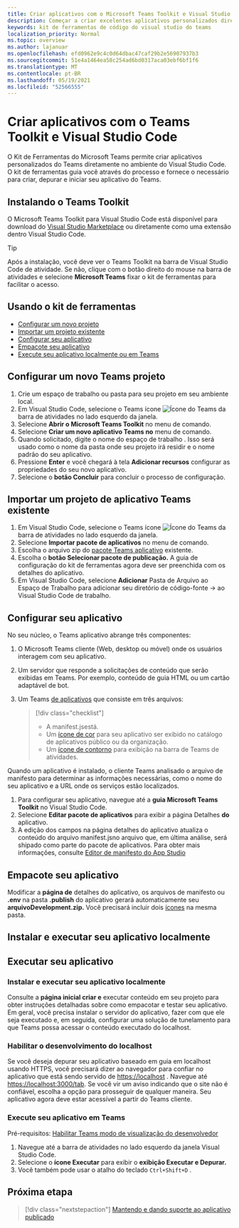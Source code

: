```yaml
---
title: Criar aplicativos com o Microsoft Teams Toolkit e Visual Studio Code
description: Começar a criar excelentes aplicativos personalizados diretamente Visual Studio Code com o Microsoft Teams Toolkit
keywords: kit de ferramentas de código do visual studio do teams
localization_priority: Normal
ms.topic: overview
ms.author: lajanuar
ms.openlocfilehash: efd0962e9c4c0d64dbac47caf29b2e56907937b3
ms.sourcegitcommit: 51e4a1464ea58c254ad6bd0317aca03ebf6bf1f6
ms.translationtype: MT
ms.contentlocale: pt-BR
ms.lasthandoff: 05/19/2021
ms.locfileid: "52566555"
---
```

# <a name="build-apps-with-the-teams-toolkit-and-visual-studio-code"></a>Criar aplicativos com o Teams Toolkit e Visual Studio Code

O Kit de Ferramentas do Microsoft Teams permite criar aplicativos personalizados do Teams diretamente no ambiente do Visual Studio Code. O kit de ferramentas guia você através do processo e fornece o necessário para criar, depurar e iniciar seu aplicativo do Teams.

## <a name="installing-the-teams-toolkit"></a>Instalando o Teams Toolkit

O Microsoft Teams Toolkit para Visual Studio Code está disponível para download do [Visual Studio Marketplace](https://aka.ms/teams-toolkit) ou diretamente como uma extensão dentro Visual Studio Code.

> [!TIP]
> Após a instalação, você deve ver o Teams Toolkit na barra de Visual Studio Code de atividade. Se não, clique com o botão direito do mouse na barra de atividades e selecione **Microsoft Teams** fixar o kit de ferramentas para facilitar o acesso.

## <a name="using-the-toolkit"></a>Usando o kit de ferramentas

- [Configurar um novo projeto](#set-up-a-new-teams-project)
- [Importar um projeto existente](#import-an-existing-teams-app-project)
- [Configurar seu aplicativo](#configure-your-app)
- [Empacote seu aplicativo](#package-your-app)
- [Execute seu aplicativo localmente ou em Teams](#run-your-app)

## <a name="set-up-a-new-teams-project"></a>Configurar um novo Teams projeto

1. Crie um espaço de trabalho ou pasta para seu projeto em seu ambiente local.
1. Em Visual Studio Code, selecione o Teams ícone ![Ícone do Teams](../assets/icons/favicon-16x16.png) da barra de atividades no lado esquerdo da janela.
1. Selecione **Abrir o Microsoft Teams Toolkit** no menu de comando.
1. Selecione **Criar um novo aplicativo Teams no** menu de comando.
1. Quando solicitado, digite o nome do espaço de trabalho . Isso será usado como o nome da pasta onde seu projeto irá residir e o nome padrão do seu aplicativo.
1. Pressione **Enter** e você chegará à tela **Adicionar recursos** configurar as propriedades do seu novo aplicativo.
1. Selecione o **botão Concluir** para concluir o processo de configuração.

## <a name="import-an-existing-teams-app-project"></a>Importar um projeto de aplicativo Teams existente

1. Em Visual Studio Code, selecione o Teams ícone ![Ícone do Teams](../assets/icons/favicon-16x16.png) da barra de atividades no lado esquerdo da janela.
1. Selecione **Importar pacote de aplicativos** no menu de comando.
1. Escolha o arquivo zip do [pacote Teams aplicativo](../concepts/build-and-test/apps-package.md) existente.
1. Escolha o **botão Selecionar pacote de publicação.** A guia de configuração do kit de ferramentas agora deve ser preenchida com os detalhes do aplicativo.
1. Em Visual Studio Code, selecione **Adicionar** Pasta de Arquivo ao Espaço de Trabalho para adicionar seu diretório de código-fonte  ->   ao Visual Studio Code de trabalho.

## <a name="configure-your-app"></a>Configurar seu aplicativo

No seu núcleo, o Teams aplicativo abrange três componentes:

  1. O Microsoft Teams cliente (Web, desktop ou móvel) onde os usuários interagem com seu aplicativo.
  1. Um servidor que responde a solicitações de conteúdo que serão exibidas em Teams. Por exemplo, conteúdo de guia HTML ou um cartão adaptável de bot.
  1. Um Teams [de aplicativos](/concepts/build-and-test/apps-package.md) que consiste em três arquivos:

      > [!div class="checklist"]
      >
      > - A manifest.jsestá. 
      > - Um [ícone de cor](../resources/schema/manifest-schema.md#icons) para seu aplicativo ser exibido no catálogo de aplicativos público ou da organização.
      > - Um [ícone de contorno](../resources/schema/manifest-schema.md#icons) para exibição na barra de Teams de atividades.

Quando um aplicativo é instalado, o cliente Teams analisado o arquivo de manifesto para determinar as informações necessárias, como o nome do seu aplicativo e a URL onde os serviços estão localizados.

1. Para configurar seu aplicativo, navegue até a **guia Microsoft Teams Toolkit** no Visual Studio Code.
1. Selecione **Editar pacote de aplicativos** para exibir a página Detalhes **do** aplicativo.
1. A edição dos campos na página detalhes do aplicativo atualiza o conteúdo do arquivo manifest.jsno arquivo que, em última análise, será shipado como parte do pacote de aplicativos. Para obter mais informações, consulte [Editor de manifesto do App Studio](https://aka.ms/teams-toolkit-manifest)

## <a name="package-your-app"></a>Empacote seu aplicativo

Modificar a **página de** detalhes do aplicativo, os arquivos de manifesto ou **.env** na pasta **.publish** do aplicativo gerará automaticamente seu **arquivoDevelopment.zip.**  Você precisará incluir dois [ícones](../concepts/build-and-test/apps-package.md#app-icons) na mesma pasta.

## <a name="install-and-run-your-app-locally"></a>Instalar e executar seu aplicativo localmente

## <a name="run-your-app"></a>Executar seu aplicativo

### <a name="install-and-run-your-app-locally"></a>Instalar e executar seu aplicativo localmente

Consulte a **página inicial criar e** executar conteúdo em seu projeto para obter instruções detalhadas sobre como empacotar e testar seu aplicativo. Em geral, você precisa instalar o servidor do aplicativo, fazer com que ele seja executado e, em seguida, configurar uma solução de tunelamento para que Teams possa acessar o conteúdo executado do localhost.

### <a name="enable-development-from-localhost"></a>Habilitar o desenvolvimento do localhost

Se você deseja depurar seu aplicativo baseado em guia em localhost usando HTTPS, você precisará dizer ao navegador para confiar no aplicativo que está sendo servido de <https://localhost> . Navegue até <https://localhost:3000/tab>. Se você vir um aviso indicando que o site não é confiável, escolha a opção para prosseguir de qualquer maneira. Seu aplicativo agora deve estar acessível a partir do Teams cliente.

### <a name="run-your-app-in-teams"></a>Execute seu aplicativo em Teams

Pré-requisitos: [Habilitar Teams modo de visualização do desenvolvedor](https://aka.ms/teams-toolkit-enable-devpreview)

1. Navegue até a barra de atividades no lado esquerdo da janela Visual Studio Code.
1. Selecione o **ícone Executar** para exibir o **exibição Executar e Depurar.**
1. Você também pode usar o atalho do teclado `Ctrl+Shift+D` .

## <a name="next-step"></a>Próxima etapa

> [!div class="nextstepaction"]
> [Mantendo e dando suporte ao aplicativo publicado](../concepts/deploy-and-publish/appsource/post-publish/overview.md)
